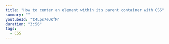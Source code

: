 ```yaml
---
title: "How to center an element within its parent container with CSS"
summary: ""
youtubeId: "t4Lps7eUKfM"
duration: "3:56"
tags:
  - CSS
---
```

